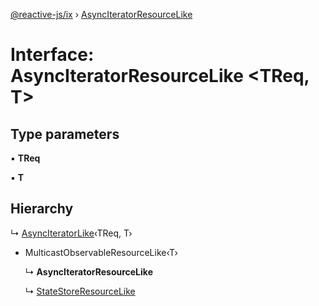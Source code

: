 [@reactive-js/ix](../README.md) › [AsyncIteratorResourceLike](asynciteratorresourcelike.md)

# Interface: AsyncIteratorResourceLike <**TReq, T**>

## Type parameters

▪ **TReq**

▪ **T**

## Hierarchy

  ↳ [AsyncIteratorLike](asynciteratorlike.md)‹TReq, T›

* MulticastObservableResourceLike‹T›

  ↳ **AsyncIteratorResourceLike**

  ↳ [StateStoreResourceLike](statestoreresourcelike.md)
